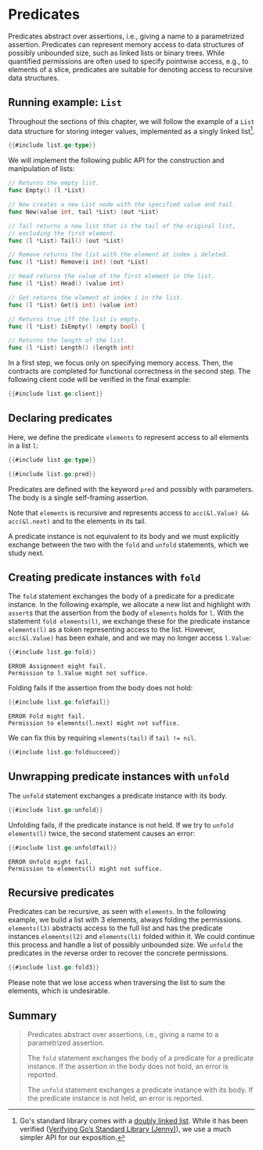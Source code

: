 # Predicates

<!-- similar to gobra tutorial -->
Predicates abstract over assertions, i.e., giving a name to a parametrized assertion.
Predicates can represent memory access to data structures of possibly unbounded size, such as linked lists or binary trees.
While quantified permissions are often used to specify pointwise access, e.g., to elements of a slice, predicates are suitable for denoting access to recursive data structures.

## Running example: `List`
Throughout the sections of this chapter, we will follow the example of a `List` data structure for storing integer values,
implemented as a singly linked list[^1].

``` go
{{#include list.go:type}}
```

We will implement the following public API for the construction and manipulation of lists:
``` go
// Returns the empty list.
func Empty() (l *List)

// New creates a new List node with the specified value and tail.
func New(value int, tail *List) (out *List)

// Tail returns a new list that is the tail of the original list,
// excluding the first element.
func (l *List) Tail() (out *List)

// Remove returns the list with the element at index i deleted.
func (l *List) Remove(i int) (out *List)

// Head returns the value of the first element in the list.
func (l *List) Head() (value int)

// Get returns the element at index i in the list.
func (l *List) Get(i int) (value int)

// Returns true iff the list is empty.
func (l *List) IsEmpty() (empty bool) {

// Returns the length of the list.
func (l *List) Length() (length int)
```

In a first step, we focus only on specifying memory access.
Then, the contracts are completed for functional correctness in the second step.
The following client code will be verified in the final example:
``` go
{{#include list.go:client}}
```


## Declaring predicates
Here, we define the predicate `elements` to represent access to all elements in a list `l`:
``` go
{{#include list.go:type}}

{{#include list.go:pred}}
```
Predicates are defined with the keyword `pred` and possibly with parameters.
The body is a single self-framing assertion. <!-- only parameters as variables? -->

Note that `elements` is recursive and represents access to `acc(&l.Value) && acc(&l.next)` and to the elements in its tail.

A predicate instance is not equivalent to its body
and we must explicitly exchange between the two with the `fold` and `unfold` statements, which we study next.


## Creating predicate instances with `fold`
The `fold` statement exchanges the body of a predicate for a predicate instance.
In the following example, we allocate a new list and highlight with `assert`s that the assertion from the body of `elements` holds for `l`.
With the statement `fold elements(l)`, we exchange these for the predicate instance `elements(l)` as a token representing access to the list.
However, `acc(&l.Value)` has been exhale, and and we may no longer access `l.Value`:
``` go does_not_verify
{{#include list.go:fold}}
```
``` text
ERROR Assignment might fail. 
Permission to l.Value might not suffice.
```

Folding fails if the assertion from the body does not hold:
``` go does_not_verify
{{#include list.go:foldfail}}
```
``` text
ERROR Fold might fail. 
Permission to elements(l.next) might not suffice.
```

We can fix this by requiring `elements(tail)` if `tail != nil`.
``` go verifies
{{#include list.go:foldsucceed}}
```

## Unwrapping predicate instances with `unfold`
The `unfold` statement exchanges a predicate instance with its body.
``` go verifies
{{#include list.go:unfold}}
```

Unfolding fails, if the predicate instance is not held.
If we try to `unfold elements(l)` twice, the second statement causes an error:
``` go
{{#include list.go:unfoldfail}}
```
``` text does_not_verify
ERROR Unfold might fail. 
Permission to elements(l) might not suffice.
```

## Recursive predicates
Predicates can be recursive, as seen with `elements`.
In the following example, we build a list with 3 elements, always folding the permissions.
`elements(l3)` abstracts access to the full list and has the predicate instances `elements(l2)` and `elements(l1)` folded within it.
We could continue this process and handle a list of possibly unbounded size.
We `unfold` the predicates in the reverse order to recover the concrete permissions.
``` go verifies
{{#include list.go:fold3}}
```
Please note that we lose access when traversing the list to sum the elements, which is undesirable.


## Summary
> Predicates abstract over assertions, i.e., giving a name to a parametrized assertion.
>
> The `fold` statement exchanges the body of a predicate for a predicate instance. If the assertion in the body does not hold, an error is reported.
>
> The `unfold` statement exchanges a predicate instance with its body. If the predicate instance is not held, an error is reported.


[^1]: Go's standard library comes with a [doubly linked list](https://pkg.go.dev/container/list).
While it has been verified ([Verifying Go’s Standard Library (Jenny)](https://ethz.ch/content/dam/ethz/special-interest/infk/chair-program-method/pm/documents/Education/Theses/Adrian_Jenny_PW_Report.pdf)), we use a much simpler API for our exposition.
